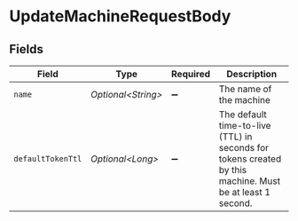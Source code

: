 # UpdateMachineRequestBody


## Fields

| Field                                                                                                    | Type                                                                                                     | Required                                                                                                 | Description                                                                                              |
| -------------------------------------------------------------------------------------------------------- | -------------------------------------------------------------------------------------------------------- | -------------------------------------------------------------------------------------------------------- | -------------------------------------------------------------------------------------------------------- |
| `name`                                                                                                   | *Optional\<String>*                                                                                      | :heavy_minus_sign:                                                                                       | The name of the machine                                                                                  |
| `defaultTokenTtl`                                                                                        | *Optional\<Long>*                                                                                        | :heavy_minus_sign:                                                                                       | The default time-to-live (TTL) in seconds for tokens created by this machine. Must be at least 1 second. |